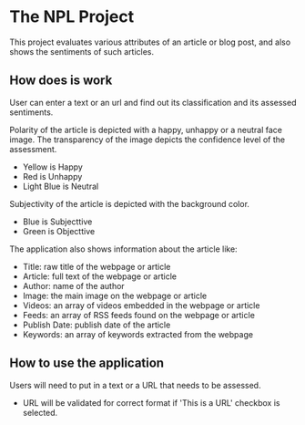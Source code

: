# The NPL Project 

This project evaluates various attributes of an article or blog post, and also shows the sentiments of such articles.

## How does is work

User can enter a text or an url and find out its classification and its assessed sentiments.

Polarity of the article is depicted with a happy, unhappy or a neutral face image. The transparency of the image depicts the confidence level of the assessment.

- Yellow is Happy
- Red is Unhappy
- Light Blue is Neutral

Subjectivity of the article is depicted with the background color. 

- Blue is Subjecttive
- Green is Objecttive

The application also shows information about the article like:

- Title: raw title of the webpage or article
- Article: full text of the webpage or article
- Author: name of the author
- Image: the main image on the webpage or article
- Videos: an array of videos embedded in the webpage or article
- Feeds: an array of RSS feeds found on the webpage or article
- Publish Date: publish date of the article
- Keywords: an array of keywords extracted from the webpage

## How to use the application

Users will need to put in a text or a URL that needs to be assessed. 
* URL will be validated for correct format if 'This is a URL' checkbox is selected. 
